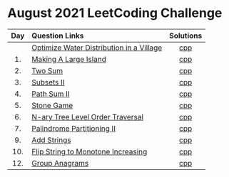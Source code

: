 # August 2021 LeetCoding Challenge

| Day | Question Links                                                                                                                                                  |                            Solutions                            |
| :-: | :-------------------------------------------------------------------------------------------------------------------------------------------------------------- | :-------------------------------------------------------------: |
|     | [Optimize Water Distribution in a Village](https://leetcode.com/explore/challenge/card/august-leetcoding-challenge-2021/613/week-1-august-1st-august-7th/3834/) | [cpp](./Optimize%20Water%20Distribution%20in%20a%20Village.cpp) |
| 1.  | [Making A Large Island](https://leetcode.com/explore/challenge/card/august-leetcoding-challenge-2021/613/week-1-august-1st-august-7th/3835/)                    |         [cpp](./01.%20Making%20A%20Large%20Island.cpp)          |
| 2.  | [Two Sum](https://leetcode.com/explore/challenge/card/august-leetcoding-challenge-2021/613/week-1-august-1st-august-7th/3836/)                                  |                  [cpp](./02.%20Two%20Sum.cpp)                   |
| 3.  | [Subsets II](https://leetcode.com/explore/challenge/card/august-leetcoding-challenge-2021/613/week-1-august-1st-august-7th/3837/)                               |                 [cpp](./03.%20Subsets%20II.cpp)                 |
| 4.  | [Path Sum II](https://leetcode.com/explore/challenge/card/august-leetcoding-challenge-2021/613/week-1-august-1st-august-7th/3838/)                              |               [cpp](./04.%20Path%20Sum%20II.cpp)                |
| 5.  | [Stone Game](https://leetcode.com/explore/challenge/card/august-leetcoding-challenge-2021/613/week-1-august-1st-august-7th/3870/)                               |                 [cpp](./05.%20Stone%20Game.cpp)                 |
| 6.  | [N-ary Tree Level Order Traversal](https://leetcode.com/explore/challenge/card/august-leetcoding-challenge-2021/613/week-1-august-1st-august-7th/3871/)         |   [cpp](./06.%20N-ary%20Tree%20Level%20Order%20Traversal.cpp)   |
| 7.  | [Palindrome Partitioning II](https://leetcode.com/explore/challenge/card/august-leetcoding-challenge-2021/613/week-1-august-1st-august-7th/3872/)               |        [cpp](./07.%20Palindrome%20Partitioning%20II.cpp)        |
| 9.  | [Add Strings](https://leetcode.com/explore/challenge/card/august-leetcoding-challenge-2021/614/week-2-august-8th-august-14th/3875/)                             |                [cpp](./09.%20Add%20Strings.cpp)                 |
| 10. | [Flip String to Monotone Increasing](https://leetcode.com/explore/challenge/card/august-leetcoding-challenge-2021/614/week-2-august-8th-august-14th/3876/)      |  [cpp](./10.%20Flip%20String%20to%20Monotone%20Increasing.cpp)  |
| 12. | [Group Anagrams](https://leetcode.com/explore/challenge/card/august-leetcoding-challenge-2021/614/week-2-august-8th-august-14th/3887/)                          |               [cpp](./12.%20Group%20Anagrams.cpp)               |
